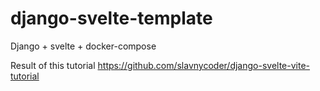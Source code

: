 # django-svelte-template
Django + svelte + docker-compose

Result of this tutorial https://github.com/slavnycoder/django-svelte-vite-tutorial
